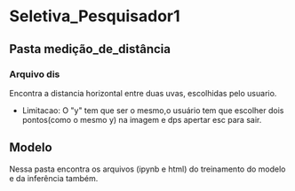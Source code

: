 # Seletiva_Pesquisador1
## Pasta medição_de_distância
### Arquivo dis
Encontra a distancia horizontal entre duas uvas, escolhidas pelo usuario. 
* Limitacao: O "y" tem que ser o mesmo,o usuário tem que escolher dois pontos(como o mesmo y) na imagem e dps apertar esc para sair.

## Modelo
Nessa pasta encontra os arquivos (ipynb e html) do treinamento do modelo e da inferência também.
